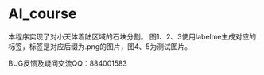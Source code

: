 # AI_course
本程序实现了对小天体着陆区域的石块分割。
图1、2、3使用labelme生成对应的标签，标签是对应后缀为.png的图片，图4、5为测试图片。


BUG反馈及疑问交流QQ：884001583


